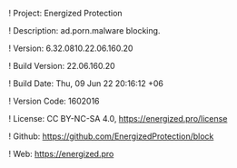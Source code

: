 ! Project: Energized Protection

! Description: ad.porn.malware blocking.

! Version: 6.32.0810.22.06.160.20

! Build Version: 22.06.160.20

! Build Date: Thu, 09 Jun 22 20:16:12 +06

! Version Code: 1602016

! License: CC BY-NC-SA 4.0, https://energized.pro/license

! Github: https://github.com/EnergizedProtection/block

! Web: https://energized.pro
